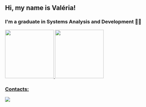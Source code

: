 ## Hi, my name is Valéria!

### I'm a graduate in Systems Analysis and Development 👩‍💻 



<div>
  <a href="https://github.com/valeria-qf">
  <img height="160em" src="https://github-readme-stats.vercel.app/api?username=valeria-qf&show_icons=true&theme=dracula&include_all_commits=true&count_private=true"/>
  <img height="160em" src="https://github-readme-stats.vercel.app/api/top-langs/?username=valeria-qf&layout=compact&langs_count=7&theme=dracula"/>
</div>
  

  
 ### Contacts:

  <a href = "mailto:vvqf2016@gmail.com"><img src="https://img.shields.io/badge/-Gmail-%23333?style=for-the-badge&logo=gmail&logoColor=white" target="_blank"></a>

